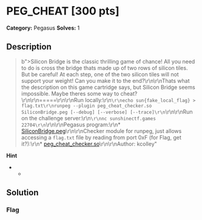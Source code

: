 # PEG_CHEAT [300 pts]

**Category:** Pegasus
**Solves:** 1

## Description
>b">Silicon Bridge is the classic thrilling game of chance! All you need to do is cross the bridge thats made up of two rows of silicon tiles. But be careful! At each step, one of the two silicon tiles will not support your weight! Can you make it to the end?\r\n\r\nThats what the description on this game cartridge says, but Silicon Bridge seems impossible. Maybe theres some way to cheat?\r\n\r\n=====\r\n\r\nRun locally:\r\n```\r\necho sun{fake_local_flag} > flag.txt\r\nrunpeg --plugin peg_cheat_checker.so SiliconBridge.peg [--debug] [--verbose] [--trace]\r\n```\r\n\r\nRun on the challenge server:\r\n```\r\nnc sunshinectf.games 22704\r\n```\r\n\r\nPegasus program:\r\n* [SiliconBridge.peg](https://sunshinectf.games/21478ecf6429/SiliconBridge.peg)\r\n\r\nChecker module for runpeg, just allows accessing a `flag.txt` file by reading from port 0xF (for Flag, get it?):\r\n* [peg_cheat_checker.so](https://sunshinectf.games/21478ecf6429/peg_cheat_checker.so)\r\n\r\nAuthor: kcolley"

**Hint**
* -

## Solution

### Flag

